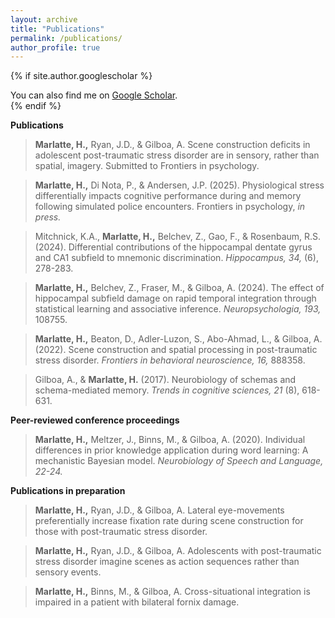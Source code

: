 ```yaml
---
layout: archive
title: "Publications"
permalink: /publications/
author_profile: true
---
```


{% if site.author.googlescholar %}
  <div class="wordwrap">You can also find me on <a href="{{site.author.googlescholar}}">Google Scholar</a>.</div>
{% endif %}

**Publications**

>**Marlatte, H.,** Ryan, J.D., & Gilboa, A. Scene construction deficits in adolescent post-traumatic stress disorder are in sensory, rather than spatial, imagery. Submitted to Frontiers in psychology.

>**Marlatte, H.,** Di Nota, P., & Andersen, J.P. (2025). Physiological stress differentially impacts cognitive performance during and memory following simulated police encounters. Frontiers in psychology, _in press._

>Mitchnick, K.A., **Marlatte, H.,** Belchev, Z., Gao, F., & Rosenbaum, R.S. (2024). Differential contributions of the hippocampal dentate gyrus and CA1 subfield to mnemonic discrimination. _Hippocampus, 34,_ (6), 278-283.

>**Marlatte, H.,** Belchev, Z., Fraser, M., & Gilboa, A. (2024). The effect of hippocampal subfield damage on rapid temporal integration through statistical learning and associative inference. _Neuropsychologia, 193,_ 108755.

>**Marlatte, H.,** Beaton, D., Adler-Luzon, S., Abo-Ahmad, L., & Gilboa, A. (2022). Scene construction and spatial processing in post-traumatic stress disorder. _Frontiers in behavioral neuroscience, 16,_ 888358.

>Gilboa, A., & **Marlatte, H.** (2017). Neurobiology of schemas and schema-mediated memory. _Trends in cognitive sciences, 21_ (8), 618-631.

**Peer-reviewed conference proceedings**

>**Marlatte, H.,** Meltzer, J., Binns, M., & Gilboa, A. (2020). Individual differences in prior knowledge application during word learning: A mechanistic Bayesian model. _Neurobiology of Speech and Language, 22-24._

**Publications in preparation**

>**Marlatte, H.,** Ryan, J.D., & Gilboa, A. Lateral eye-movements preferentially increase fixation rate during scene construction for those with post-traumatic stress disorder.

>**Marlatte, H.,** Ryan, J.D., & Gilboa, A. Adolescents with post-traumatic stress disorder imagine scenes as action sequences rather than sensory events.

>**Marlatte, H.,** Binns, M., & Gilboa, A. Cross-situational integration is impaired in a patient with bilateral fornix damage.
